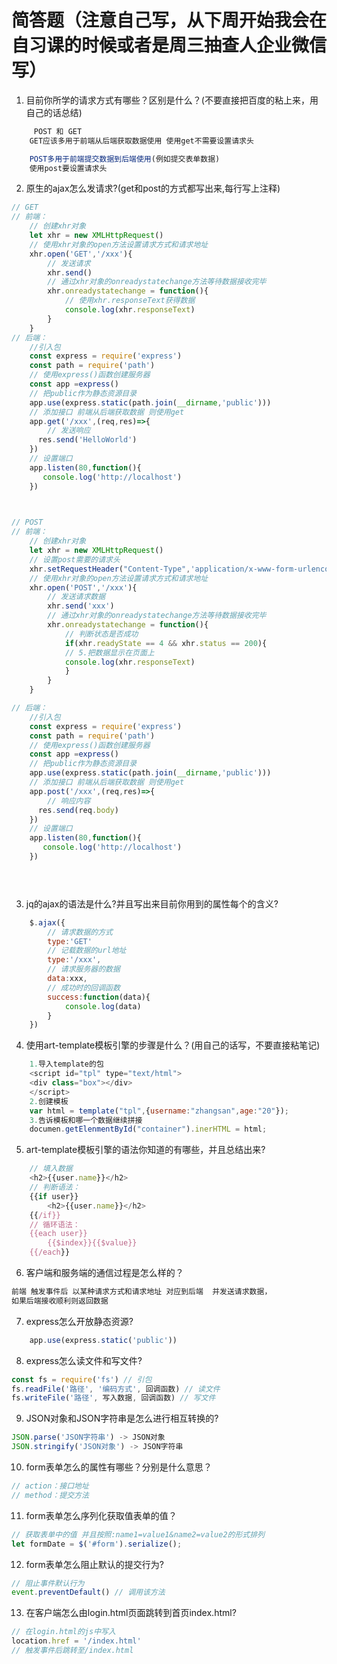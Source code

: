 # 简答题（注意自己写，从下周开始我会在自习课的时候或者是周三抽查人企业微信写）

1. 目前你所学的请求方式有哪些？区别是什么？(不要直接把百度的粘上来，用自己的话总结)
```js
     POST 和 GET
    GET应该多用于前端从后端获取数据使用 使用get不需要设置请求头

    POST多用于前端提交数据到后端使用(例如提交表单数据)
    使用post要设置请求头
```

2. 原生的ajax怎么发请求?(get和post的方式都写出来,每行写上注释)
```js
// GET
// 前端：
    // 创建xhr对象
    let xhr = new XMLHttpRequest()
    // 使用xhr对象的open方法设置请求方式和请求地址
    xhr.open('GET','/xxx'){
        // 发送请求
        xhr.send()
        // 通过xhr对象的onreadystatechange方法等待数据接收完毕 
        xhr.onreadystatechange = function(){
            // 使用xhr.responseText获得数据
            console.log(xhr.responseText)
        }
    }
// 后端：
    //引入包
    const express = require('express')
    const path = require('path')
    // 使用express()函数创建服务器
	const app =express()
	// 把public作为静态资源目录
	app.use(express.static(path.join(__dirname,'public')))
    // 添加接口 前端从后端获取数据 则使用get
	app.get('/xxx',(req,res)=>{
        // 发送响应
  	  res.send('HelloWorld')
	})
    // 设置端口
	app.listen(80,function(){
 	   console.log('http://localhost')
	})
    


// POST
// 前端：
    // 创建xhr对象
    let xhr = new XMLHttpRequest()
    // 设置post需要的请求头
    xhr.setRequestHeader("Content-Type",'application/x-www-form-urlencoded')
    // 使用xhr对象的open方法设置请求方式和请求地址
    xhr.open('POST','/xxx'){
        // 发送请求数据
        xhr.send('xxx')
        // 通过xhr对象的onreadystatechange方法等待数据接收完毕 
        xhr.onreadystatechange = function(){
            // 判断状态是否成功
            if(xhr.readyState == 4 && xhr.status == 200){
            // 5.把数据显示在页面上
            console.log(xhr.responseText)
            }
        }
    }

// 后端：
    //引入包
    const express = require('express')
    const path = require('path')
    // 使用express()函数创建服务器
	const app =express()
	// 把public作为静态资源目录
	app.use(express.static(path.join(__dirname,'public')))
    // 添加接口 前端从后端获取数据 则使用get
	app.post('/xxx',(req,res)=>{
        // 响应内容
  	  res.send(req.body)
	})
    // 设置端口
	app.listen(80,function(){
 	   console.log('http://localhost')
	})


        
```

3. jq的ajax的语法是什么?并且写出来目前你用到的属性每个的含义?
```js
    $.ajax({
        // 请求数据的方式
        type:'GET'
        // 记载数据的url地址 
        type:'/xxx',
        // 请求服务器的数据
        data:xxx,
        // 成功时的回调函数
        success:function(data){
            console.log(data)
        }
    })
```

4. 使用art-template模板引擎的步骤是什么？(用自己的话写，不要直接粘笔记)
```js
    1.导入template的包
    <script id="tpl" type="text/html">
	<div class="box"></div>
	</script>
    2.创建模板
    var html = template("tpl",{username:"zhangsan",age:"20"});
    3.告诉模板和哪一个数据继续拼接
    documen.getElenmentById("container").inerHTML = html;
```

5. art-template模板引擎的语法你知道的有哪些，并且总结出来?
```js
    // 填入数据
    <h2>{{user.name}}</h2>
    // 判断语法：
    {{if user}}
        <h2>{{user.name}}</h2>
    {{/if}}
    // 循环语法：
    {{each user}}
        {{$index}}{{$value}}
    {{/each}}
```

6. 客户端和服务端的通信过程是怎么样的？
```js
前端 触发事件后 以某种请求方式和请求地址 对应到后端  并发送请求数据，
如果后端接收顺利则返回数据
```

7. express怎么开放静态资源?
```js
    app.use(express.static('public'))
```

8. express怎么读文件和写文件?
```js
const fs = require('fs') // 引包
fs.readFile('路径', '编码方式', 回调函数) // 读文件
fs.writeFile('路径', 写入数据, 回调函数) // 写文件
```

9. JSON对象和JSON字符串是怎么进行相互转换的?
```js
JSON.parse('JSON字符串') -> JSON对象
JSON.stringify('JSON对象') -> JSON字符串
```

10. form表单怎么的属性有哪些？分别是什么意思？
```js
// action：接口地址
// method：提交方法
```

11. form表单怎么序列化获取值表单的值？
```js
// 获取表单中的值 并且按照:name1=value1&name2=value2的形式排列
let formDate = $('#form').serialize();
```

12. form表单怎么阻止默认的提交行为?
```js
// 阻止事件默认行为
event.preventDefault() // 调用该方法
```

13. 在客户端怎么由login.html页面跳转到首页index.html?
```js
// 在login.html的js中写入
location.href = '/index.html' 
// 触发事件后跳转至/index.html
```